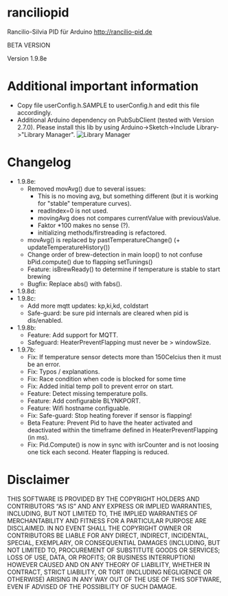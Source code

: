 # ranciliopid
Rancilio-Silvia PID für Arduino http://rancilio-pid.de

BETA VERSION

Version 1.9.8e

# Additional important information
- Copy file userConfig.h.SAMPLE to userConfig.h and edit this file accordingly.
- Additional Arduino dependency on PubSubClient (tested with Version 2.7.0). 
  Please install this lib by using Arduino->Sketch->Include Library->"Library Manager".
  ![Library Manager](https://raw.githubusercontent.com/medlor/ranciliopid/add-mqtt-support/PubSubClient_Dep.jpg)

# Changelog
- 1.9.8e:
  - Removed movAvg() due to several issues:
    - This is no moving avg, but something different (but it is working for "stable" temperature curves).
    - readIndex=0 is not used.
    - movingAvg does not compares currentValue with previousValue.
    - Faktor *100 makes no sense (?).
    - initializing methods/firstreading is refactored.
  - movAvg() is replaced by pastTemperatureChange() (+ updateTemperatureHistory())
  - Change order of brew-detection in main loop() to not confuse bPid.compute() due to flapping setTunings()
  - Feature: isBrewReady() to determine if temperature is stable to start brewing
  - Bugfix: Replace abs() with fabs().
- 1.9.8d:
- 1.9.8c:
  - Add more mqtt updates: kp,ki,kd, coldstart
  - Safe-guard: be sure pid internals are cleared when pid is dis/enabled.
- 1.9.8b:
  - Feature: Add support for MQTT.
  - Safeguard: HeaterPreventFlapping must never be > windowSize.
- 1.9.7b:
  - Fix: If temperature sensor detects more than 150Celcius then it must be an error.
  - Fix: Typos / explanations.
  - Fix: Race condition when code is blocked for some time
  - Fix: Added initial temp poll to prevent error on start.
  - Feature: Detect missing temperature polls.
  - Feature: Add configurable BLYNKPORT.
  - Feature: Wifi hostname configuable.
  - Fix: Safe-guard: Stop heating forever if sensor is flapping!
  - Beta Feature: Prevent Pid to have the heater activated and deactivated within the timeframe defined in HeaterPreventFlapping (in ms).
  - Fix: Pid.Compute() is now in sync with isrCounter and is not loosing one tick each second. Heater flapping is reduced.

# Disclaimer
THIS SOFTWARE IS PROVIDED BY THE COPYRIGHT HOLDERS AND CONTRIBUTORS “AS IS” AND ANY EXPRESS OR IMPLIED WARRANTIES, INCLUDING, BUT NOT LIMITED TO, THE IMPLIED WARRANTIES OF MERCHANTABILITY AND FITNESS FOR A PARTICULAR PURPOSE ARE DISCLAIMED. IN NO EVENT SHALL THE COPYRIGHT OWNER OR CONTRIBUTORS BE LIABLE FOR ANY DIRECT, INDIRECT, INCIDENTAL, SPECIAL, EXEMPLARY, OR CONSEQUENTIAL DAMAGES (INCLUDING, BUT NOT LIMITED TO, PROCUREMENT OF SUBSTITUTE GOODS OR SERVICES; LOSS OF USE, DATA, OR PROFITS; OR BUSINESS INTERRUPTION) HOWEVER CAUSED AND ON ANY THEORY OF LIABILITY, WHETHER IN CONTRACT, STRICT LIABILITY, OR TORT (INCLUDING NEGLIGENCE OR OTHERWISE) ARISING IN ANY WAY OUT OF THE USE OF THIS SOFTWARE, EVEN IF ADVISED OF THE POSSIBILITY OF SUCH DAMAGE.
